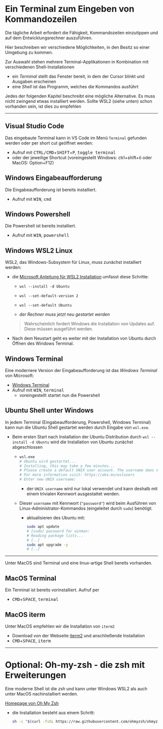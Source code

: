 # Ein Terminal zum Eingeben von Kommandozeilen

Die tägliche Arbeit erfordert die Fähigkeit, Kommandozeilen einzutippen und auf dem Entwicklungsrechner auszuführen.

Hier beschreiben wir verschiedene Möglichkeiten, in den Besitz so einer Umgebung zu kommen.

Zur Auswahl stehen mehrere Terminal-Applikationen in Kombination mit verschiedenen Shell-Installationen

* ein *Terminal* stellt das Fenster bereit, in dem der Cursor blinkt und Ausgaben erscheinen
* eine *Shell* ist das Programm, welches die Kommandos ausführt

Jedes der folgenden Kapitel beschreibt eine mögliche Alternative. Es muss nicht zwingend etwas installiert werden. Sollte WSL2 (siehe unten) schon vorhanden sein, ist dies zu empfehlen

---

## Visual Studio Code

Das eingebaute Terminal kann in VS Code im Menü `Terminal` gefunden werden oder per short cut geöffnet werden:

* Aufruf mit <kbd>CTRL/CMD</kbd>+<kbd>SHIFT</kbd>+<kbd>P</kbd>, <kbd>toggle terminal</kbd>
* oder der jeweilige Shortcut (voreingestellt Windows: ctrl+shift+ö oder MacOS: Option+F12)

## Windows Eingabeaufforderung

 Die Eingabeaufforderung ist bereits installiert.

* Aufruf mit <kbd>WIN</kbd>, <kbd>cmd</kbd>

## Windows Powershell

Die Powershell ist bereits installiert.

* Aufruf mit <kbd>WIN</kbd>, <kbd>powershell</kbd>

## Windows WSL2 Linux

WSL2, das Windows-Subsystem für Linux, muss zunächst installiert werden:

* die [Microsoft Anleitung für WSL2 Installation](https://learn.microsoft.com/de-de/windows/wsl/install) umfasst diese Schritte:
  * `wsl --install -d Ubuntu`
  * `wsl --set-default-version 2`
  * `wsl --set-default Ubuntu`

  * *der Rechner muss jetzt neu gestartet werden*
  > Wahrscheinlich fordert Windows die Installation von Updates auf. Diese müssen ausgeführt werden.

* Nach dem Neustart geht es weiter mit der Installation von Ubuntu durch Öffnen des Windows Terminal.

## Windows Terminal

Eine modernere Version der Eingabeaufforderung ist das *Windows Terminal* von Microsoft:

* [Windows Terminal](https://learn.microsoft.com/de-de/windows/terminal/)
* Aufruf mit <kbd>WIN</kbd>, <kbd>terminal</kbd>
  * voreingestellt startet nun die Powershell

## Ubuntu Shell unter Windows

In jedem Terminal (Eingabeaufforderung, Powershell, Windows Terminal) kann nun die Ubuntu Shell gestartet werden durch Eingabe von `wsl.exe`.
* Beim ersten Start nach Installation der Ubuntu Distribution durch `wsl --install -d Ubuntu` wird die Installation von Ubuntu zunächst abgeschlossen

  * ```bash
    wsl.exe
    # Ubuntu wird gestartet...
    # Installing, this may take a few minutes...
    # Please create a default UNIX user account. The username does not need to match your Windows username.
    # For more information visit: https://aka.ms/wslusers
    # Enter new UNIX username:
    ```
    * der `UNIX username` wird nur lokal verwendet und kann deshalb mit einem trivialen Kennwort ausgestattet werden.

  * Dieser `username` mit Kennwort (`"password"`) wird beim Ausführen von Linux-Administrator-Kommandos (eingeleitet durch `sudo`) benötigt:
    * aktualisieren des Ubuntu mit:
        ```bash
        sudo apt update
        # [sudo] password for winman:
        # Reading package lists...
        # [..]
        sudo apt upgrade -y
        # [..]
        ```

----
Unter MacOS sind Terminal und eine linux-artige Shell bereits vorhanden.

## MacOS Terminal

Ein Terminal ist bereits vorinstalliert. Aufruf per

* <kbd>CMD</kbd>+<kbd>SPACE</kbd>, <kbd>terminal</kbd>

## MacOS iterm

Unter MacOS empfehlen wir die Installation von `iterm2`

* Download von der Webseite [iterm2](https://iterm2.com/) und anschließende Installation
* <kbd>CMD</kbd>+<kbd>SPACE</kbd>, <kbd>iterm</kbd>

---

# Optional: Oh-my-zsh - die zsh mit Erweiterungen

Eine moderne Shell ist die *zsh* und kann unter Windows WSL2 als auch unter MacOS nachinstalliert werden.

[Homepage von Oh My Zsh](https://ohmyz.sh/)

* die Installation besteht aus einem Schritt:
    ```bash
    sh -c "$(curl -fsSL https://raw.githubusercontent.com/ohmyzsh/ohmyzsh/master/tools/install.sh)"
    ```
